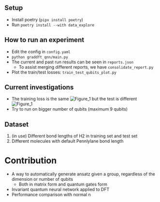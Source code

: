 ## Setup
- Install poetry (`pipx install poetry`)
- Run `poetry install --with data_explore`
## How to run an experiment
- Edit the config in `config.yaml`
- `python graddft_qnn/main.py`
- The current and past run results can be seen in `reports.json`
  - To assist merging different reports, we have `consolidate_report.py`   
- Plot the train/test losses: `train_test_qubits_plot.py`
## Current investigations
- The training loss is the same
![Figure_1](https://github.com/user-attachments/assets/293b1e7f-c87e-4195-9fe9-c2568f316ec6)
but the test is different
![Figure_1](https://github.com/user-attachments/assets/a23bd026-8860-4b59-b17a-9b3ac6a7a92e)
- Try to run on bigger number of qubits (maximum 9 qubits)

## Dataset
1. (in use) Different bond lengths of H2 in training set and test set
2. Different molecules with default Pennlylane bond length

# Contribution

- A way to automatically generate ansatz given a group, regardless of the dimension or number of qubits
  - Both in matrix form and quantum gates form
- Invariant quantum neural network applied to DFT
- Performance comparison with normal n
